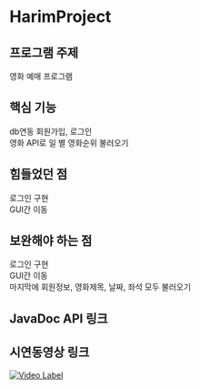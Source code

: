 # HarimProject

## 프로그램 주제
영화 예매 프로그램

## 핵심 기능
db연동 회원가입, 로그인  
영화 API로 일 별 영화순위 불러오기

## 힘들었던 점
로그인 구현  
GUI간 이동

## 보완해야 하는 점
로그인 구현  
GUI간 이동  
마지막에 회원정보, 영화제목, 날짜, 좌석 모두 불러오기

## JavaDoc API 링크

## 시연동영상 링크

[![Video Label](http://img.youtube.com/vi/sfj8VVkqZME.maxresdefault.jpg)](https://www.youtube.com/watch?v=sfj8VVkqZME)

##
